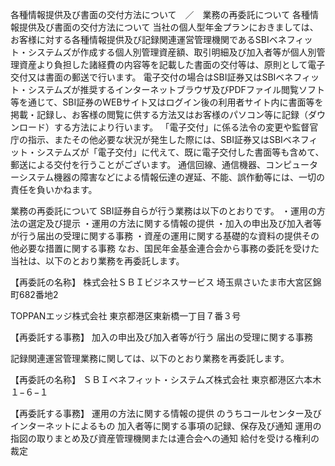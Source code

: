 各種情報提供及び書面の交付方法について　／　業務の再委託について
各種情報提供及び書面の交付方法について
当社の個人型年金プランにおきましては、お客様に対する各種情報提供及び記録関連運営管理機関であるSBIベネフィット・システムズが作成する個人別管理資産額、取引明細及び加入者等が個人別管理資産より負担した諸経費の内容等を記載した書面の交付等は、原則として電子交付又は書面の郵送で行います。
電子交付の場合はSBI証券又はSBIベネフィット・システムズが推奨するインターネットブラウザ及びPDFファイル閲覧ソフト等を通じて、SBI証券のWEBサイト又はログイン後の利用者サイト内に書面等を掲載・記録し、お客様の閲覧に供する方法又はお客様のパソコン等に記録（ダウンロード）する方法により行います。
「電子交付」に係る法令の変更や監督官庁の指示、またその他必要な状況が発生した際には、SBI証券又はSBIベネフィット・システムズが「電子交付」に代えて、既に電子交付した書面等も含めて、郵送による交付を行うことがございます。
通信回線、通信機器、コンピューターシステム機器の障害などによる情報伝達の遅延、不能、誤作動等には、一切の責任を負いかねます。


業務の再委託について
SBI証券自らが行う業務は以下のとおりです。
・運用の方法の選定及び提示
・運用の方法に関する情報の提供
・加入の申出及び加入者等が行う届出の受理に関する事務
・資産の運用に関する基礎的な資料の提供その他必要な措置に関する事務
なお、国民年金基金連合会から事務の委託を受けた当社は、以下のとおり業務を再委託します。

【再委託の名称】
株式会社ＳＢＩビジネスサービス
埼玉県さいたま市大宮区錦町682番地2

TOPPANエッジ株式会社
東京都港区東新橋一丁目７番３号

【再委託する事務】
加入の申出及び加入者等が行う
届出の受理に関する事務

記録関連運営管理業務に関しては、以下のとおり業務を再委託します。

【再委託の名称】
ＳＢＩベネフィット・システムズ株式会社
東京都港区六本木１−６−１

【再委託する事務】
運用の方法に関する情報の提供 のうちコールセンター及びインターネットによるもの
加入者等に関する事項の記録、保存及び通知
運用の指図の取りまとめ及び資産管理機関または連合会への通知
給付を受ける権利の裁定